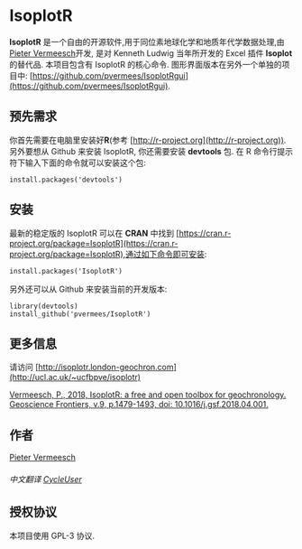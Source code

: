 # IsoplotR

**IsoplotR** 是一个自由的开源软件,用于同位素地球化学和地质年代学数据处理,由[Pieter Vermeesch](http://ucl.ac.uk/~ucfbpve)开发, 是对 Kenneth Ludwig 当年所开发的 Excel 插件 **Isoplot** 的替代品.  本项目包含有 IsoplotR 的核心命令. 图形界面版本在另外一个单独的项目中:
[https://github.com/pvermees/IsoplotRgui](https://github.com/pvermees/IsoplotRgui).

## 预先需求

你首先需要在电脑里安装好**R**(参考
[http://r-project.org](http://r-project.org)).  另外要想从 Github 来安装 IsoplotR, 你还需要安装 **devtools** 包.
在 R 命令行提示符下输入下面的命令就可以安装这个包:

```
install.packages('devtools')
```

## 安装

最新的稳定版的 IsoplotR 可以在 **CRAN** 中找到
[https://cran.r-project.org/package=IsoplotR](https://cran.r-project.org/package=IsoplotR),通过如下命令即可安装:

```
install.packages('IsoplotR')
```

另外还可以从 Github 来安装当前的开发版本:

```
library(devtools)
install_github('pvermees/IsoplotR')
```

## 更多信息

请访问 [http://isoplotr.london-geochron.com](http://ucl.ac.uk/~ucfbpve/isoplotr)

[Vermeesch, P., 2018, IsoplotR: a free and open toolbox for
geochronology. Geoscience Frontiers, v.9, p.1479-1493, doi:
10.1016/j.gsf.2018.04.001.](http://www.ucl.ac.uk/~ucfbpve/papers/VermeeschGSF2018/)

## 作者

[Pieter Vermeesch](http://ucl.ac.uk/~ucfbpve)

###### 中文翻译  [CycleUser](https://www.zhihu.com/people/cycleuser/columns)

## 授权协议

本项目使用 GPL-3 协议.
